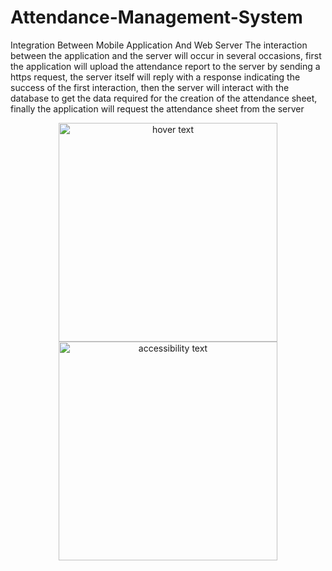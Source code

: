 # Attendance-Management-System
Integration Between Mobile Application And Web Server
The interaction between the application and the server will occur in several occasions,
first the application will upload the attendance report to the server by sending a https request, 
the server itself will reply with a response indicating the success of the first interaction,
then the server will interact with the database to get the data required for the creation of the attendance sheet, 
finally the application will request the attendance sheet from the server



<p align="center">
  <img src="C:\Users\AbdelRhman\Downloads\1" width="350" title="hover text">
  <img src="C:\Users\AbdelRhman\Downloads\2" width="350" alt="accessibility text">
</p>
